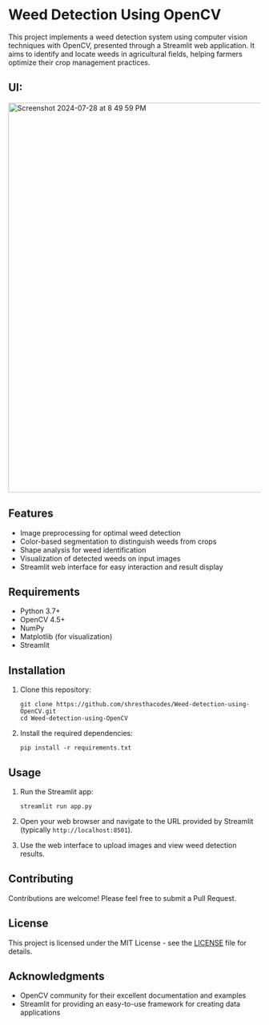 

# Weed Detection Using OpenCV

This project implements a weed detection system using computer vision techniques with OpenCV, presented through a Streamlit web application. It aims to identify and locate weeds in agricultural fields, helping farmers optimize their crop management practices.

## UI:

<img width="779" alt="Screenshot 2024-07-28 at 8 49 59 PM" src="https://github.com/user-attachments/assets/9da3a18a-e659-453b-9a20-9ee94873e4d6">



## Features

- Image preprocessing for optimal weed detection
- Color-based segmentation to distinguish weeds from crops
- Shape analysis for weed identification
- Visualization of detected weeds on input images
- Streamlit web interface for easy interaction and result display

## Requirements

- Python 3.7+
- OpenCV 4.5+
- NumPy
- Matplotlib (for visualization)
- Streamlit

## Installation

1. Clone this repository:
   ```
   git clone https://github.com/shresthacodes/Weed-detection-using-OpenCV.git
   cd Weed-detection-using-OpenCV
   ```

2. Install the required dependencies:
   ```
   pip install -r requirements.txt
   ```

## Usage

1. Run the Streamlit app:
   ```
   streamlit run app.py
   ```

2. Open your web browser and navigate to the URL provided by Streamlit (typically `http://localhost:8501`).

3. Use the web interface to upload images and view weed detection results.


## Contributing

Contributions are welcome! Please feel free to submit a Pull Request.

## License

This project is licensed under the MIT License - see the [LICENSE](LICENSE) file for details.

## Acknowledgments

- OpenCV community for their excellent documentation and examples
- Streamlit for providing an easy-to-use framework for creating data applications

